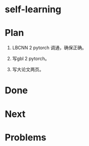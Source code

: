 # self-learning


# Plan
1. LBCNN 2 pytorch 调通，确保正确。

2. 写gbl 2 pytorch。

3. 写大论文两页。


# Done



# Next



# Problems
